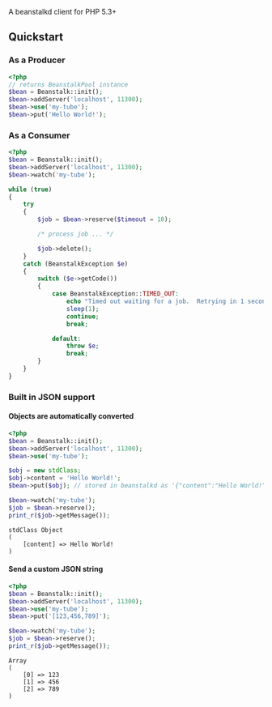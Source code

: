 A beanstalkd client for PHP 5.3+

## Quickstart

### As a Producer

```php
<?php
// returns BeanstalkPool instance
$bean = Beanstalk::init();
$bean->addServer('localhost', 11300);
$bean->use('my-tube');
$bean->put('Hello World!');
```

### As a Consumer

```php
<?php
$bean = Beanstalk::init();
$bean->addServer('localhost', 11300);
$bean->watch('my-tube');

while (true)
{
    try
    {
        $job = $bean->reserve($timeout = 10);

        /* process job ... */

        $job->delete();
    }
    catch (BeanstalkException $e)
    {
        switch ($e->getCode())
        {
            case BeanstalkException::TIMED_OUT:
                echo "Timed out waiting for a job.  Retrying in 1 second."
                sleep(1);
                continue;
                break;

            default:
                throw $e;
                break;
        }
    }
}
```

### Built in JSON support

#### Objects are automatically converted

```php
<?php
$bean = Beanstalk::init();
$bean->addServer('localhost', 11300);
$bean->use('my-tube');

$obj = new stdClass;
$obj->content = 'Hello World!';
$bean->put($obj); // stored in beanstalkd as '{"content":"Hello World!"}'

$bean->watch('my-tube');
$job = $bean->reserve();
print_r($job->getMessage());
```

    stdClass Object
    (
        [content] => Hello World!
    )

#### Send a custom JSON string

```php
<?php
$bean = Beanstalk::init();
$bean->addServer('localhost', 11300);
$bean->use('my-tube');
$bean->put('[123,456,789]');

$bean->watch('my-tube');
$job = $bean->reserve();
print_r($job->getMessage());
```

    Array
    (
        [0] => 123
        [1] => 456
        [2] => 789
    )
